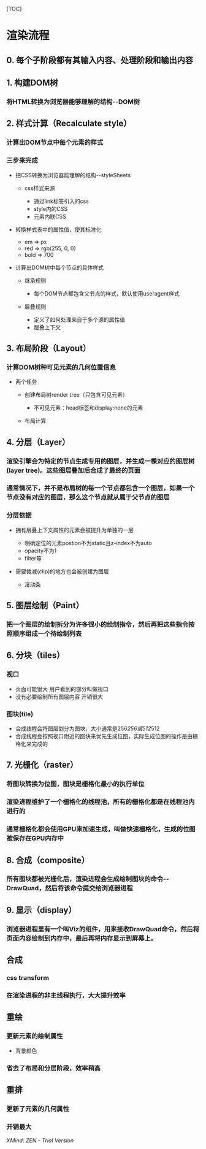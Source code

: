 [TOC]
# 渲染流程

## 0. 每个子阶段都有其输入内容、处理阶段和输出内容

## 1. 构建DOM树

### 将HTML转换为浏览器能够理解的结构--DOM树

## 2. 样式计算（Recalculate style）

### 计算出DOM节点中每个元素的样式

### 三步来完成

- 把CSS转换为浏览器能理解的结构--styleSheets

	- css样式来源

		- 通过link标签引入的css
		- style内的CSS
		- 元素内联CSS

- 转换样式表中的属性值，使其标准化

	- em => px
	- red => rgb(255, 0, 0)
	- bold => 700

- 计算出DOM树中每个节点的具体样式

	- 继承规则

		- 每个DOM节点都包含父节点的样式，默认使用useragent样式

	- 层叠规则

		- 定义了如何处理来自于多个源的属性值
		- 层叠上下文

## 3. 布局阶段（Layout）

### 计算DOM树种可见元素的几何位置信息

- 两个任务

	- 创建布局树render tree（只包含可见元素）

		- 不可见元素：head标签和display:none的元素

	- 布局计算

## 4. 分层（Layer）

### 渲染引擎会为特定的节点生成专用的图层，并生成一棵对应的图层树(layer tree)。这些图层叠加后合成了最终的页面

### 通常情况下，并不是布局树的每一个节点都包含一个图层，如果一个节点没有对应的图层，那么这个节点就从属于父节点的图层

### 分层依据

- 拥有层叠上下文属性的元素会被提升为单独的一层

	- 明确定位的元素postion不为static且z-index不为auto
	- opacity不为1
	- filter等

- 需要裁减(clip)的地方也会被创建为图层

	- 滚动条

## 5. 图层绘制（Paint）

### 把一个图层的绘制拆分为许多很小的绘制指令，然后再把这些指令按照顺序组成一个待绘制列表

## 6. 分块（tiles）

### 视口

- 页面可能很大  用户看到的部分叫做视口
- 没有必要绘制所有图层内容  开销很大

### 图块(tile)

- 合成线程会将图层划分为图块，大小通常是256*256或512*512
- 合成线程会按照视口附近的图块来优先生成位图，实际生成位图的操作是由栅格化来完成的

## 7. 光栅化（raster）

### 将图块转换为位图，图块是栅格化最小的执行单位

### 渲染进程维护了一个栅格化的线程池，所有的栅格化都是在线程池内进行的

### 通常栅格化都会使用GPU来加速生成，叫做快速栅格化，生成的位图被保存在GPU内存中

## 8. 合成（composite）

### 所有图块都被光栅化后，渲染进程会生成绘制图块的命令--DrawQuad，然后将该命令提交给浏览器进程

## 9. 显示（display）

### 浏览器进程里有一个叫Viz的组件，用来接收DrawQuad命令，然后将页面内容绘制到内存中，最后再将内存显示到屏幕上。

## 合成

### css transform

### 在渲染进程的非主线程执行，大大提升效率

## 重绘

### 更新元素的绘制属性

- 背景颜色

### 省去了布局和分层阶段，效率稍高

## 重排

### 更新了元素的几何属性

### 开销最大

*XMind: ZEN - Trial Version*